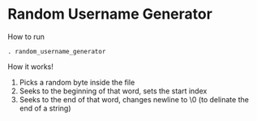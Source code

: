 # Random Username Generator

How to run

```
. random_username_generator
```

How it works!

1. Picks a random byte inside the file
2. Seeks to the beginning of that word, sets the start index
3. Seeks to the end of that word, changes newline to \0 (to delinate the end of a string)
